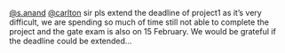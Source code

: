 [@s.anand](/u/s.anand) [@carlton](/u/carlton) sir pls extend the deadline of
project1 as it’s very difficult, we are spending so much of time still not
able to complete the project and the gate exam is also on 15 February. We
would be grateful if the deadline could be extended…